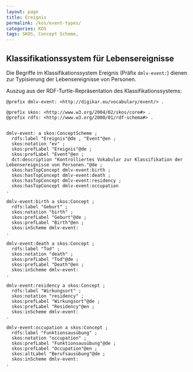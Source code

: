 ```yaml
---
layout: page
title: Ereignis
permalink: /kos/event-types/
categories: KOS
tags: SKOS, Concept Scheme, 
---
```


## Klassifikationssystem für Lebensereignisse

Die Begriffe im Klassifikationssystem Ereignis (Präfix `dmlv-event:`) dienen zur Typisierung der Lebensereignisse von Personen.

Auszug aus der RDF-Turtle-Repräsentation des Klassifikationssystems:

```turtle
@prefix dmlv-event: <http://digikar.eu/vocabulary/event/> .

@prefix skos: <http://www.w3.org/2004/02/skos/core#> .
@prefix rdfs: <http://www.w3.org/2000/01/rdf-schema#> .


dmlv-event: a skos:ConceptScheme ;
  rdfs:label "Ereignis"@de , "Event"@en ;
  skos:notation "ev" ;
  skos:prefLabel "Ereignis"@de ;
  skos:prefLabel "Event"@en ;
  dct:description "Kontrolliertes Vokabular zur Klassifikation der Lebensereignisse von Personen."@de ;
  skos:hasTopConcept dmlv-event:birth ;
  skos:hasTopConcept dmlv-event:death ;
  skos:hasTopConcept dmlv-event:residency ;
  skos:hasTopConcept dmlv-event:occupation 
.

dmlv-event:birth a skos:Concept ;
  rdfs:label "Geburt" ;
  skos:notation "birth" ;
  skos:prefLabel "Geburt"@de ;
  skos:prefLabel "Birth"@en ;
  skos:inScheme dmlv-event: 
.

dmlv-event:death a skos:Concept ;
  rdfs:label "Tod" ;
  skos:notation "death" ;
  skos:prefLabel "Tod"@de ;
  skos:prefLabel "Death"@en ;
  skos:inScheme dmlv-event: 
.

dmlv-event:residency a skos:Concept ;
  rdfs:label "Wirkungsort" ;
  skos:notation "residency" ;
  skos:prefLabel "Wirkungsort"@de ;
  skos:prefLabel "Residency"@en ;
  skos:inScheme dmlv-event: 
.

dmlv-event:occupation a skos:Concept ;
  rdfs:label "Funktionsausübung" ;
  skos:notation "occupation" ;
  skos:prefLabel "Funktionsausübung"@de ;
  skos:prefLabel "Occupation"@en ;
  skos:altLabel "Berufsausübung"@de ;
  skos:inScheme dmlv-event: 
.

```

